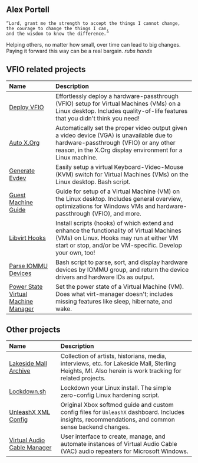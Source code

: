 ## Alex Portell

```
“Lord, grant me the strength to accept the things I cannot change,
the courage to change the things I can,
and the wisdom to know the difference.”
```
Helping others, no matter how small, over time can lead to big changes. Paying it forward this way can be a real bargain. *rubs hands*



## VFIO related projects
| Name | Description |
| :--- | :---        |
| [Deploy VFIO][github1]                         |  Effortlessly deploy a hardware-passthrough (VFIO) setup for Virtual Machines (VMs) on a Linux desktop. Includes quality-of-life features that you didn't think you need! |
| [Auto X.Org][github2]                          |  Automatically set the proper video output given a video device (VGA) is unavailable due to hardware-passthrough (VFIO) or any other reason, in the X.Org display environment for a Linux machine. |
| [Generate Evdev][github3]                      |  Easily setup a virtual Keyboard-Video-Mouse (KVM) switch for Virtual Machines (VMs) on the Linux desktop. Bash script. |
| [Guest Machine Guide][github4]                 |  Guide for setup of a Virtual Machine (VM) on the Linux desktop. Includes general overview, optimizations for Windows VMs and hardware-passthrough (VFIO), and more. |
| [Libvirt Hooks][github5]                       |  Install scripts (hooks) of which extend and enhance the functionality of Virtual Machines (VMs) on Linux. Hooks may run at either VM start or stop, and/or be VM-specific. Develop your own, too! |
| [Parse IOMMU Devices][github6]                 |  Bash script to parse, sort, and display hardware devices by IOMMU group, and return the device drivers and hardware IDs as output. |
| [Power State Virtual Machine Manager][github7] |  Set the power state of a Virtual Machine (VM). Does what virt-manager doesn't; includes missing features like sleep, hibernate, and wake. |

## Other projects
| Name | Description |
| :--- | :---        |
| [Lakeside Mall Archive][githubA]        | Collection of artists, historians, media, interviews, etc. for Lakeside Mall, Sterling Heights, MI. Also herein is work tracking for related projects. |
| [Lockdown.sh][githubB]                  | Lockdown your Linux install. The simple zero-config Linux hardening script.                                                                            |
| [UnleashX XML Config][githubC]          | Original Xbox softmod guide and custom config files for `UnleashX` dashboard. Includes insights, recommendations, and common sense backend changes.    |
| [Virtual Audio Cable Manager][githubD]  | User interface to create, manage, and automate instances of Virtual Audio Cable (VAC) audio repeaters for Microsoft Windows.                           |

[codeberg1]: https://codeberg.org/portellam/deploy-VFIO
[github1]:   https://github.com/portellam/deploy-VFIO
[codeberg2]: https://codeberg.org/portellam/auto-xorg
[github2]:   https://github.com/portellam/auto-xorg
[codeberg3]: https://codeberg.org/portellam/generate-evdev
[github3]:   https://github.com/portellam/generate-evdev
[codeberg4]: https://codeberg.org/portellam/guest-machine-guide
[github4]:   https://github.com/portellam/guest-machine-guide
[codeberg5]: https://codeberg.org/portellam/libvirt-hooks
[github5]:   https://github.com/portellam/libvirt-hooks
[codeberg6]: https://codeberg.org/portellam/parse-iommu-devices
[github6]:   https://github.com/portellam/parse-iommu-devices
[codeberg7]: https://codeberg.org/portellam/powerstate-virtmanager
[github7]:   https://github.com/portellam/powerstate-virtmanager

[codebergA]: https://codeberg.org/portellam/lakeside-mall-archive
[githubA]:   https://github.com/portellam/lakeside-mall-archive
[codebergB]: https://github.com/portellam/lockdown.sh
[githubB]:   https://github.com/portellam/lockdown.sh
[codebergC]: https://codeberg.org/portellam/unleashx-xml-config
[githubC]:   https://github.com/portellam/unleashx-xml-config
[codebergD]: https://codeberg.org/portellam/vac-manager
[githubD]:   https://github.com/portellam/vac-manager
